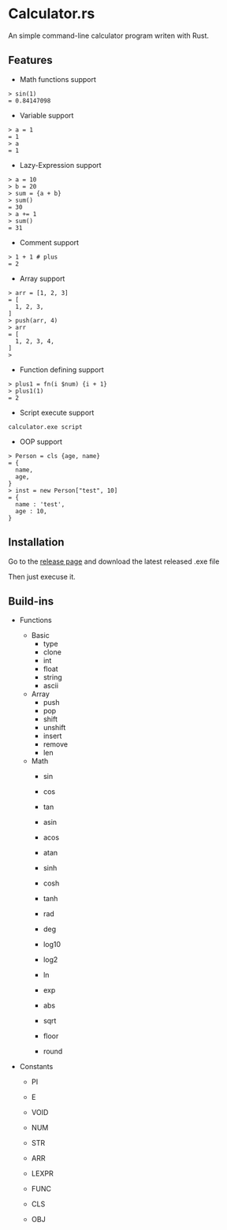 # Calculator.rs

An simple command-line calculator program writen with Rust.

## Features

- Math functions support

```text
> sin(1) 
= 0.84147098
```

- Variable support

```text
> a = 1
= 1
> a
= 1
```

- Lazy-Expression support

```text
> a = 10
> b = 20
> sum = {a + b}
> sum()
= 30
> a += 1
> sum()
= 31
```

- Comment support

```text
> 1 + 1 # plus
= 2
```

- Array support

```text
> arr = [1, 2, 3] 
= [
  1, 2, 3,
]
> push(arr, 4) 
> arr
= [
  1, 2, 3, 4,
]
>
```

- Function defining support

```text
> plus1 = fn(i $num) {i + 1} 
> plus1(1) 
= 2
```

- Script execute support

```text
calculator.exe script
```

- OOP support

```text
> Person = cls {age, name}
= {
  name,
  age,
}
> inst = new Person["test", 10] 
= {
  name : 'test',
  age : 10,
}
```

## Installation

Go to the [release page](https://github.com/BHznJNs/Calculator.rs/releases) and download the latest released .exe file

Then just execuse it.

## Build-ins

- Functions
  - Basic
    - type
    - clone
    - int
    - float
    - string
    - ascii
  - Array
    - push
    - pop
    - shift
    - unshift
    - insert
    - remove
    - len
  - Math
    - sin
    - cos
    - tan
    - asin
    - acos
    - atan
    - sinh
    - cosh
    - tanh

    - rad
    - deg

    - log10
    - log2
    - ln
    - exp

    - abs
    - sqrt
    - floor
    - round

- Constants
  - PI
  - E

  - VOID
  - NUM
  - STR
  - ARR
  - LEXPR
  - FUNC
  - CLS
  - OBJ